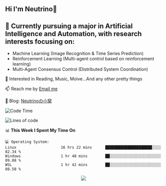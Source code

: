 ## Hi I'm Neutrino👋

## 🔭 Currently pursuing a major in Artificial Intelligence and Automation, with research interests focusing on:
- Machine Learning (Image Recognition & Time Series Prediction)
- Reinforcement Learning (Multi-agent control based on reinforcement learning)
- Multi-Agent Consensus Control (Distributed System Coordination)

💫 Interested in Reading, Music, Moive...And any other pretty things

📫 Reach me by [Email me](mailto:neutrin1zzz@gmail.com)

💬 Blog: [Neutrinoの小窝](https://neutrino.top/)

<!--START_SECTION:waka-->
![Code Time](http://img.shields.io/badge/Code%20Time-499%20hrs%2022%20mins-blue)

![Lines of code](https://img.shields.io/badge/From%20Hello%20World%20I%27ve%20Written-692.9%20thousand%20lines%20of%20code-blue)

📊 **This Week I Spent My Time On** 

```text
💻 Operating System: 
Linux                    16 hrs 22 mins      █████████████████████░░░░   82.34 % 
Windows                  1 hr 48 mins        ██░░░░░░░░░░░░░░░░░░░░░░░   09.08 % 
WSL                      1 hr 42 mins        ██░░░░░░░░░░░░░░░░░░░░░░░   08.58 % 
```


<!--END_SECTION:waka-->

<div align="center">
<img align="center" src="https://skillicons.dev/icons?i=c,cpp,py&theme=dark" />
  
<!--
**Neutrin1/Neutrin1** is a ✨ _special_ ✨ repository because its `README.md` (this file) appears on your GitHub profile.

![header](https://capsule-render.vercel.app/api?type=venom&color=auto&height=100&section=header&text=Wish%20u%20have%20a%20nice%20day&fontSize=30&theme=tokyonight)
